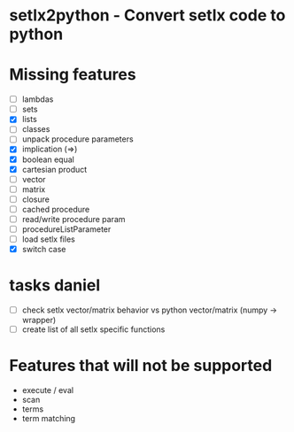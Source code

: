 # setlx2python - Convert setlx code to python

# Missing features 
- [ ] lambdas
- [ ] sets
- [x] lists
- [ ] classes
- [ ] unpack procedure parameters
- [x] implication (=>)
- [x] boolean equal
- [x] cartesian product
- [ ] vector
- [ ] matrix
- [ ] closure 
- [ ] cached procedure
- [ ] read/write procedure param
- [ ] procedureListParameter
- [ ] load setlx files
- [x] switch case
# tasks daniel
- [ ] check setlx vector/matrix behavior vs python vector/matrix (numpy -> wrapper)
- [ ] create list of all setlx specific functions
# Features that will not be supported
- execute / eval
- scan
- terms
- term matching
